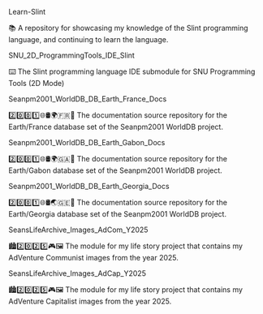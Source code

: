 
Learn-Slint

📚️ A repository for showcasing my knowledge of the Slint programming language, and continuing to learn the language. 

SNU_2D_ProgrammingTools_IDE_Slint

⌨️ The Slint programming language IDE submodule for SNU Programming Tools (2D Mode)

Seanpm2001_WorldDB_DB_Earth_France_Docs

2️⃣️0️⃣️0️⃣️1️⃣️🌐️🛢️🌍️🇫🇷️📖️ The documentation source repository for the Earth/France database set of the Seanpm2001 WorldDB project. 

Seanpm2001_WorldDB_DB_Earth_Gabon_Docs

2️⃣️0️⃣️0️⃣️1️⃣️🌐️🛢️🌍️🇬🇦️📖️ The documentation source repository for the Earth/Gabon database set of the Seanpm2001 WorldDB project. 

Seanpm2001_WorldDB_DB_Earth_Georgia_Docs

2️⃣️0️⃣️0️⃣️1️⃣️🌐️🛢️🌏️🇬🇪️📖️ The documentation source repository for the Earth/Georgia database set of the Seanpm2001 WorldDB project. 

SeansLifeArchive_Images_AdCom_Y2025

🏙️2️⃣️0️⃣️2️⃣️5️⃣️🎮️🖼️ The module for my life story project that contains my AdVenture Communist images from the year 2025.

SeansLifeArchive_Images_AdCap_Y2025

🏙️2️⃣️0️⃣️2️⃣️5️⃣️🎮️🖼️ The module for my life story project that contains my AdVenture Capitalist images from the year 2025.

